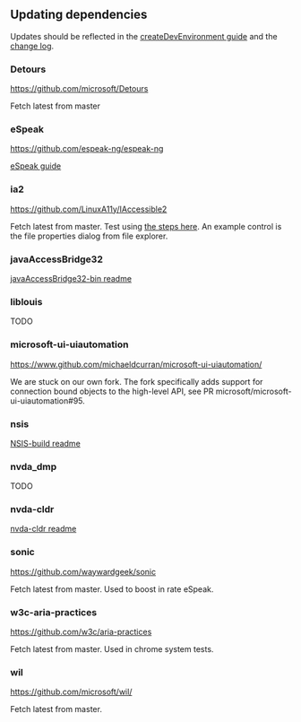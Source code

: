 ## Updating dependencies
Updates should be reflected in the [createDevEnvironment guide](../projectDocs/dev/createDevEnvironment.md) and the [change log](../user_docs/en/changes.t2t).

### Detours
https://github.com/microsoft/Detours

Fetch latest from master

### eSpeak
https://github.com/espeak-ng/espeak-ng

[eSpeak guide](./espeak.md)

### ia2
https://github.com/LinuxA11y/IAccessible2

Fetch latest from master.
Test using [the steps here](../projectDocs/design/displayModel.md).
An example control is the file properties dialog from file explorer.

### javaAccessBridge32
[javaAccessBridge32-bin readme](https://github.com/nvaccess/javaAccessBridge32-bin)

### liblouis
TODO

### microsoft-ui-uiautomation
https://www.github.com/michaeldcurran/microsoft-ui-uiautomation/

We are stuck on our own fork.
The fork specifically adds support for connection bound objects to the high-level API, see PR microsoft/microsoft-ui-uiautomation#95.

### nsis
[NSIS-build readme](https://github.com/nvaccess/NSIS-build)

### nvda_dmp
TODO

### nvda-cldr
[nvda-cldr readme](https://github.com/nvaccess/nvda-cldr)

### sonic
https://github.com/waywardgeek/sonic

Fetch latest from master.
Used to boost in rate eSpeak.

### w3c-aria-practices
https://github.com/w3c/aria-practices

Fetch latest from master.
Used in chrome system tests.

### wil
https://github.com/microsoft/wil/

Fetch latest from master.
